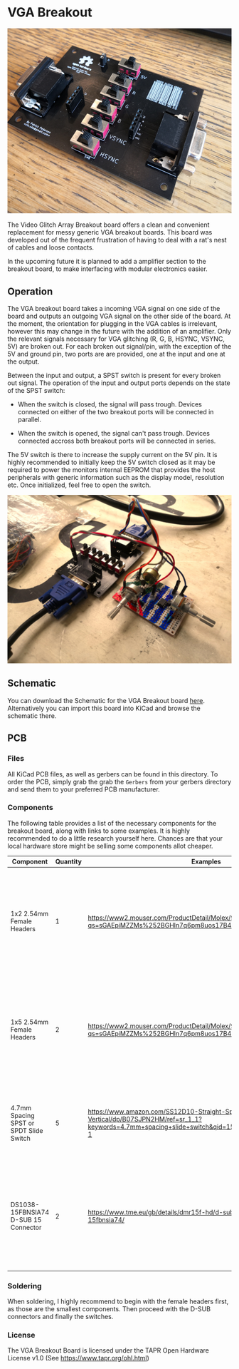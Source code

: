 # VGA Breakout

![Board Showcase](Docs/Showcase1.jpg)

The Video Glitch Array Breakout board offers a clean and convenient replacement for messy generic VGA breakout boards. This board was developed out of the frequent frustration of having to deal with a rat's nest of cables and loose contacts.

In the upcoming future it is planned to add a amplifier section to the breakout board, to make interfacing with modular electronics easier.

## Operation

The VGA breakout board takes a incoming VGA signal on one side of the board and outputs an outgoing VGA signal on the other side of the board. At the moment, the orientation for plugging in the VGA cables is irrelevant, however this may change in the future with the addition of an amplifier. Only the relevant signals necessary for VGA glitching (R, G, B, HSYNC, VSYNC, 5V) are broken out. For each broken out signal/pin, with the exception of the 5V and ground pin, two ports are are provided, one at the input and one at the output.

Between the input and output, a SPST switch is present for every broken out signal. The operation of the input and output ports depends on the state of the SPST switch:

- When the switch is closed, the signal will pass trough. Devices connected on either of the two breakout ports will be connected in parallel. 

- When the switch is opened, the signal can't pass trough. Devices connected accross both breakout ports will be connected in series.

The 5V switch is there to increase the supply current on the 5V pin. It is highly recommended to initially keep the 5V switch closed as it may be required to power the monitors internal EEPROM that provides the host peripherals with generic information such as the display model, resolution etc. Once initialized, feel free to open the switch.

![Usage Showcase](Docs/Showcase2.jpg)

## Schematic

You can download the Schematic for the VGA Breakout board [here](Docs/Schematic.pdf). Alternatively you can import this board into KiCad and browse the schematic there.

## PCB

### Files

All KiCad PCB files, as well as gerbers can be found in this directory. To order the PCB, simply grab the grab the `Gerbers` from your gerbers directory and send them to your preferred PCB manufacturer.

### Components

The following table provides a list of the necessary components for the breakout board, along with links to some examples. It is highly recommended to do a little research yourself here. Chances are that your local hardware store might be selling some components allot cheaper.  

|Component                |Quantity|Examples|Notes/Tips|
|-------------------------|--------|--------|----------|
|1x2 2.54mm Female Headers|1       |https://www2.mouser.com/ProductDetail/Molex/90147-1102?qs=sGAEpiMZZMs%252BGHln7q6pm8uos17B4BQAkcs7fV01%2F0k= |Should you already have larger 2.54mm Female headers lying around, you could easily cut those instead of buying new ones|
|1x5 2.54mm Female Headers|2       |https://www2.mouser.com/ProductDetail/Molex/90147-1105?qs=sGAEpiMZZMs%252BGHln7q6pm8uos17B4BQAKRARw53BRV0%3D |Should you already have larger 2.54mm Female headers lying around, you could easily cut those instead of buying new ones|
|4.7mm Spacing SPST or SPDT Slide Switch|5       |https://www.amazon.com/SS12D10-Straight-Spacing-SS12D10G5-Vertical/dp/B07SJPN2HM/ref=sr_1_1?keywords=4.7mm+spacing+slide+switch&qid=1569413333&s=gateway&sr=8-1 | Should these become too pricey, feel free to edit the PCB in KiCad to fit a different switch|   
|DS1038-15FBNSIA74 D-SUB 15 Connector|2|https://www.tme.eu/gb/details/dmr15f-hd/d-sub-connectors/connfly/ds1038-15fbnsia74/ | Should these become too pricey or are locally unavailable, feel free to edit the PCB in KiCad to fit a different D-SUB 15 connector|

### Soldering

When soldering, I highly recommend to begin with the female headers first, as those are the smallest components. Then proceed with the D-SUB connectors and finally the switches.

### License

The VGA Breakout Board is licensed under the TAPR Open Hardware License v1.0 (See https://www.tapr.org/ohl.html)
